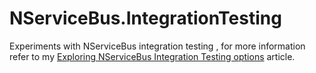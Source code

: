 # NServiceBus.IntegrationTesting

Experiments with NServiceBus integration testing , for more information refer to my [Exploring NServiceBus Integration Testing options](https://milestone.topics.it/2019/07/04/exploring-nservicebus-integration-testing-options.html) article.

